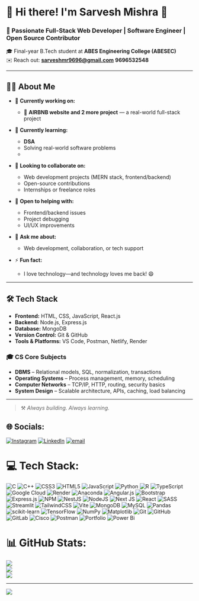 # 💫 Hi there! I'm Sarvesh Mishra 👋  
### 🚀 Passionate Full-Stack Web Developer | Software Engineer | Open Source Contributor

🎓 Final-year B.Tech student at **ABES Engineering College (ABESEC)**  
✉️ Reach out: **sarveshmr9696@gmail.com**  **9696532548**

---
## 👨‍💻 About Me

- 🔭 **Currently working on:**  
  - 🛒 **AIRBNB website and 2 more project** — a real-world full-stack  project  

- 🌱 **Currently learning:**  
  - **DSA**  
  - Solving real-world software problems
  - 
- 👯 **Looking to collaborate on:**  
  - Web development projects (MERN stack, frontend/backend)  
  - Open-source contributions  
  - Internships or freelance roles

- 🤝 **Open to helping with:**  
  - Frontend/backend issues  
  - Project debugging  
  - UI/UX improvements

- 💬 **Ask me about:**  
  - Web development, collaboration, or tech support

- ⚡ **Fun fact:**  
  - I love technology—and technology loves me back! 😄

---

## 🛠️ Tech Stack

- **Frontend:** HTML, CSS, JavaScript, React.js  
- **Backend:** Node.js, Express.js  
- **Database:** MongoDB  
- **Version Control:** Git & GitHub  
- **Tools & Platforms:** VS Code, Postman, Netlify, Render  

### 🎓 CS Core Subjects
- **DBMS** – Relational models, SQL, normalization, transactions  
- **Operating Systems** – Process management, memory, scheduling  
- **Computer Networks** – TCP/IP, HTTP, routing, security basics  
- **System Design** – Scalable architecture, APIs, caching, load balancing

---
> ⚒️ *Always building. Always learning.*


## 🌐 Socials:
[![Instagram](https://img.shields.io/badge/Instagram-%23E4405F.svg?logo=Instagram&logoColor=white)](https://instagram.com/sarvesh_8057) [![LinkedIn](https://img.shields.io/badge/LinkedIn-%230077B5.svg?logo=linkedin&logoColor=white)](https://linkedin.com/in/sarvesh-mishra-695ab8297) [![email](https://img.shields.io/badge/Email-D14836?logo=gmail&logoColor=white)](mailto:sarveshmr9696@gmail.com) 


# 💻 Tech Stack:
![C](https://img.shields.io/badge/c-%2300599C.svg?style=for-the-badge&logo=c&logoColor=white) ![C++](https://img.shields.io/badge/c++-%2300599C.svg?style=for-the-badge&logo=c%2B%2B&logoColor=white) ![CSS3](https://img.shields.io/badge/css3-%231572B6.svg?style=for-the-badge&logo=css3&logoColor=white) ![HTML5](https://img.shields.io/badge/html5-%23E34F26.svg?style=for-the-badge&logo=html5&logoColor=white) ![JavaScript](https://img.shields.io/badge/javascript-%23323330.svg?style=for-the-badge&logo=javascript&logoColor=%23F7DF1E) ![Python](https://img.shields.io/badge/python-3670A0?style=for-the-badge&logo=python&logoColor=ffdd54) ![R](https://img.shields.io/badge/r-%23276DC3.svg?style=for-the-badge&logo=r&logoColor=white) ![TypeScript](https://img.shields.io/badge/typescript-%23007ACC.svg?style=for-the-badge&logo=typescript&logoColor=white) ![Google Cloud](https://img.shields.io/badge/GoogleCloud-%234285F4.svg?style=for-the-badge&logo=google-cloud&logoColor=white) ![Render](https://img.shields.io/badge/Render-%46E3B7.svg?style=for-the-badge&logo=render&logoColor=white) ![Anaconda](https://img.shields.io/badge/Anaconda-%2344A833.svg?style=for-the-badge&logo=anaconda&logoColor=white) ![Angular.js](https://img.shields.io/badge/angular.js-%23E23237.svg?style=for-the-badge&logo=angularjs&logoColor=white) ![Bootstrap](https://img.shields.io/badge/bootstrap-%238511FA.svg?style=for-the-badge&logo=bootstrap&logoColor=white) ![Express.js](https://img.shields.io/badge/express.js-%23404d59.svg?style=for-the-badge&logo=express&logoColor=%2361DAFB) ![NPM](https://img.shields.io/badge/NPM-%23CB3837.svg?style=for-the-badge&logo=npm&logoColor=white) ![NestJS](https://img.shields.io/badge/nestjs-%23E0234E.svg?style=for-the-badge&logo=nestjs&logoColor=white) ![NodeJS](https://img.shields.io/badge/node.js-6DA55F?style=for-the-badge&logo=node.js&logoColor=white) ![Next JS](https://img.shields.io/badge/Next-black?style=for-the-badge&logo=next.js&logoColor=white) ![React](https://img.shields.io/badge/react-%2320232a.svg?style=for-the-badge&logo=react&logoColor=%2361DAFB) ![SASS](https://img.shields.io/badge/SASS-hotpink.svg?style=for-the-badge&logo=SASS&logoColor=white) ![Streamlit](https://img.shields.io/badge/Streamlit-%23FE4B4B.svg?style=for-the-badge&logo=streamlit&logoColor=white) ![TailwindCSS](https://img.shields.io/badge/tailwindcss-%2338B2AC.svg?style=for-the-badge&logo=tailwind-css&logoColor=white) ![Vite](https://img.shields.io/badge/vite-%23646CFF.svg?style=for-the-badge&logo=vite&logoColor=white) ![MongoDB](https://img.shields.io/badge/MongoDB-%234ea94b.svg?style=for-the-badge&logo=mongodb&logoColor=white) ![MySQL](https://img.shields.io/badge/mysql-4479A1.svg?style=for-the-badge&logo=mysql&logoColor=white) ![Pandas](https://img.shields.io/badge/pandas-%23150458.svg?style=for-the-badge&logo=pandas&logoColor=white) ![scikit-learn](https://img.shields.io/badge/scikit--learn-%23F7931E.svg?style=for-the-badge&logo=scikit-learn&logoColor=white) ![TensorFlow](https://img.shields.io/badge/TensorFlow-%23FF6F00.svg?style=for-the-badge&logo=TensorFlow&logoColor=white) ![NumPy](https://img.shields.io/badge/numpy-%23013243.svg?style=for-the-badge&logo=numpy&logoColor=white) ![Matplotlib](https://img.shields.io/badge/Matplotlib-%23ffffff.svg?style=for-the-badge&logo=Matplotlib&logoColor=black) ![Git](https://img.shields.io/badge/git-%23F05033.svg?style=for-the-badge&logo=git&logoColor=white) ![GitHub](https://img.shields.io/badge/github-%23121011.svg?style=for-the-badge&logo=github&logoColor=white) ![GitLab](https://img.shields.io/badge/gitlab-%23181717.svg?style=for-the-badge&logo=gitlab&logoColor=white) ![Cisco](https://img.shields.io/badge/cisco-%23049fd9.svg?style=for-the-badge&logo=cisco&logoColor=black) ![Postman](https://img.shields.io/badge/Postman-FF6C37?style=for-the-badge&logo=postman&logoColor=white) ![Portfolio](https://img.shields.io/badge/Portfolio-%23000000.svg?style=for-the-badge&logo=firefox&logoColor=#FF7139) ![Power Bi](https://img.shields.io/badge/power_bi-F2C811?style=for-the-badge&logo=powerbi&logoColor=black)
# 📊 GitHub Stats:
![](https://github-readme-stats.vercel.app/api?username=Sarveshmishra9&theme=dark&hide_border=false&include_all_commits=true&count_private=false)<br/>
![](https://nirzak-streak-stats.vercel.app/?user=Sarveshmishra9&theme=dark&hide_border=false)<br/>
![](https://github-readme-stats.vercel.app/api/top-langs/?username=Sarveshmishra9&theme=dark&hide_border=false&include_all_commits=true&count_private=false&layout=compact)

---
[![](https://visitcount.itsvg.in/api?id=Sarveshmishra9&icon=0&color=0)](https://visitcount.itsvg.in)

<!-- Snake Game Repo View -->



